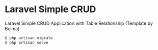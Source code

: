 # Laravel Simple CRUD
Laravel Simple CRUD Application with Table Relationship (Template by Bulma)

```sh
$ php artisan migrate
$ php artisan serve
```
